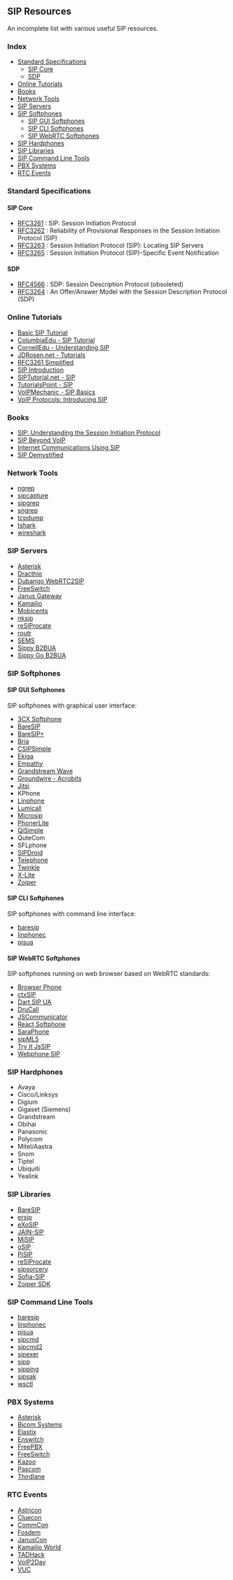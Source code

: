 ## SIP Resources

An incomplete list with various useful SIP resources.

### Index

* [Standard Specifications](#standard-specifications)
  * [SIP Core](#sip-core)
  * [SDP](#sdp)
* [Online Tutorials](#online-tutorials)
* [Books](#books)
* [Network Tools](#network-tools)
* [SIP Servers](#sip-servers)
* [SIP Softphones](#sip-softphones)
  * [SIP GUI Softphones](#sip-gui-softphones)
  * [SIP CLI Softphones](#sip-cli-softphones)
  * [SIP WebRTC Softphones](#sip-webrtc-softphones)
* [SIP Hardphones](#sip-hardphones)
* [SIP Libraries](#sip-libraries)
* [SIP Command Line Tools](#sip-command-line-tools)
* [PBX Systems](#pbx-systems)
* [RTC Events](#rtc-events)

### Standard Specifications

#### SIP Core

* [RFC3261](http://tools.ietf.org/html/rfc3261) : SIP: Session Initiation Protocol
* [RFC3262](http://tools.ietf.org/html/rfc3262) : Reliability of Provisional Responses in the Session Initiation Protocol (SIP)
* [RFC3263](http://tools.ietf.org/html/rfc3263) : Session Initiation Protocol (SIP): Locating SIP Servers
* [RFC3265](http://tools.ietf.org/html/rfc3265) : Session Initiation Protocol (SIP)-Specific Event Notification

#### SDP

* [RFC4566](http://tools.ietf.org/html/rfc4566) : SDP: Session Description Protocol (obsoleted)
* [RFC3264](http://tools.ietf.org/html/rfc3264) : An Offer/Answer Model with the Session Description Protocol (SDP)

### Online Tutorials

* [Basic SIP Tutorial](http://code2compile.com/Basic-SIP-Tutorial.php)
* [ColumbiaEdu - SIP Tutorial](http://www.cs.columbia.edu/~hgs/teaching/ais/slides/2003/sip_long.pdf)
* [CornellEdu - Understanding SIP](http://www.cs.cornell.edu/courses/cs619/2004fa/documents/siptutorial.pdf)
* [JDRosen.net - Tutorials](http://www.jdrosen.net/tutorials.html)
* [RFC3261 Simplified](http://www.siptopia.org/multimedia-tag/rfc-3261/)
* [SIP Introduction](http://www.kamailio.org/docs/tutorials/sip-introduction/)
* [SIPTutorial.net - SIP](http://www.siptutorial.net/SIP/index.html)
* [TutorialsPoint - SIP](http://www.tutorialspoint.com/session_initiation_protocol/index.htm)
* [VoIPMechanic - SIP Basics](http://www.voipmechanic.com/sip-basics.htm)
* [VoIP Protocols: Introducing SIP](http://toncar.cz/Tutorials/VoIP/VoIP_Protocols_Introducing_SIP.html)

### Books

* [SIP: Understanding the Session Initiation Protocol](http://www.amazon.com/SIP-Understanding-Initiation-Protocol-Telecommunications/dp/1607839954/httpwwwtuto0a-20)
* [SIP Beyond VoIP](http://www.amazon.com/SIP-Beyond-VoIP-Communications-Revolution/dp/0974813001)
* [Internet Communications Using SIP](http://www.amazon.com/Internet-Communications-Using-Henry-Sinnreich/dp/0471413992/httpwwwtuto0a-20)
* [SIP Demystified](http://www.amazon.com/SIP-Demystified-Gonzalo-Camarillo/dp/0071373403)

### Network Tools

* [ngrep](http://ngrep.sourceforge.net/)
* [sipcapture](http://www.sipcapture.org)
* [sipgrep](https://github.com/sipcapture/sipgrep)
* [sngrep](https://github.com/irontec/sngrep)
* [tcpdump](http://www.tcpdump.org/)
* [tshark](https://www.wireshark.org/docs/man-pages/tshark.html)
* [wireshark](http://www.wireshark.org)

### SIP Servers

* [Asterisk](https://www.asterisk.org)
* [Dracthio](https://drachtio.org/)
* [Dubango WebRTC2SIP](https://github.com/DoubangoTelecom/webrtc2sip)
* [FreeSwitch](https://www.freeswitch.org)
* [Janus Gateway](https://github.com/meetecho/janus-gateway)
* [Kamailio](https://www.kamailio.org)
* [Mobicents](http://www.mobicents.org/)
* [nksip](https://github.com/NetComposer/nksip)
* [reSIProcate](http://www.resiprocate.org)
* [routr](https://github.com/fonoster/routr)
* [SEMS](https://github.com/sems-server/sems)
* [Sippy B2BUA](https://github.com/sippy/b2bua)
* [Sippy Go B2BUA](https://github.com/sippy/go-b2bua)

### SIP Softphones

#### SIP GUI Softphones

SIP softphones with graphical user interface:

* [3CX Softphone](https://www.3cx.com/voip/softphone/)
* [BareSIP](https://f-droid.org/packages/com.tutpro.baresip/)
* [BareSIP+](https://f-droid.org/en/packages/com.tutpro.baresip.plus/)
* [Bria](https://www.counterpath.com/)
* [CSIPSimple](https://github.com/r3gis3r/CSipSimple)
* [Ekiga](https://www.ekiga.org/)
* [Empathy](https://wiki.gnome.org/action/show/Attic/Empathy)
* [Grandstream Wave](https://www.grandstream.com/products/ip-voice-telephony/softphone-app)
* [Groundwire - Acrobits](https://www.acrobits.net/sip-client-ios-android/)
* [Jitsi](https://desktop.jitsi.org/)
* KPhone
* [Linphone](https://www.linphone.org/)
* [Lumicall](https://github.com/opentelecoms-org/lumicall)
* [Microsip](https://www.microsip.org/)
* [PhonerLite](https://lite.phoner.de/)
* [QjSimple](https://github.com/klaus3000/QjSimple)
* QuteCom
* SFLphone
* [SIPDroid](https://github.com/i-p-tel/sipdroid)
* [Telephone](https://github.com/64characters/Telephone)
* [Twinkle](https://github.com/LubosD/twinkle)
* [X-Lite](https://www.counterpath.com/x-lite/)
* [Zoiper](https://www.zoiper.com/)

#### SIP CLI Softphones

SIP softphones with command line interface:

* [baresip](https://github.com/baresip/baresip)
* [linphonec](https://github.com/BelledonneCommunications/liblinphone/tree/master/console)
* [pjsua](https://www.pjsip.org/pjsua.htm)

#### SIP WebRTC Softphones

SIP softphones running on web browser based on WebRTC standards:

* [Browser Phone](https://github.com/InnovateAsterisk/Browser-Phone)
* [ctxSIP](https://collecttix.github.io/ctxSip/)
* [Dart SIP UA](https://github.com/flutter-webrtc/dart-sip-ua)
* [DruCall](https://github.com/opentelecoms-org/drucall)
* [JSCommunicator](https://github.com/opentelecoms-org/jscommunicator)
* [React Softphone](https://github.com/prinze77/react-softphone)
* [SaraPhone](https://github.com/gmaruzz/saraphone)
* [sipML5](https://www.doubango.org/sipml5/)
* [Try It JsSIP](https://github.com/versatica/tryit-jssip)
* [Webphone SIP](https://github.com/ricardojlrufino/webphone-sip)

### SIP Hardphones

* Avaya
* Cisco/Linksys
* Digium
* Gigaset (Siemens)
* Grandstream
* Obihai
* Panasonic
* Polycom
* Mitel/Aastra
* Snom
* Tiptel
* Ubiquiti
* Yealink

### SIP Libraries

* [BareSIP](https://github.com/baresip/baresip)
* [ersip](https://github.com/poroh/ersip)
* [eXoSIP](https://github.com/aurelihein/exosip)
* [JAIN-SIP](https://github.com/usnistgov/jsip)
* [MjSIP](http://www.mjsip.org/)
* [oSIP](https://www.gnu.org/software/osip/)
* [PjSIP](https://www.pjsip.org/)
* [reSIProcate](https://www.resiprocate.org/)
* [sipsorcery](https://github.com/sipsorcery-org/sipsorcery)
* [Sofia-SIP](https://sofia-sip.sourceforge.net/)
* [Zoiper SDK](https://www.zoiper.com/en/voip-sdk)

### SIP Command Line Tools

* [baresip](https://github.com/baresip/baresip)
* [linphonec](https://github.com/BelledonneCommunications/liblinphone/tree/master/console)
* [pjsua](https://www.pjsip.org/pjsua.htm)
* [sipcmd](https://github.com/tmakkonen/sipcmd)
* [sipcmd2](https://github.com/guisousanunes/sipcmd2)
* [sipexer](https://github.com/miconda/sipexer)
* [sipp](https://github.com/SIPp/sipp)
* [sipping](https://github.com/pbertera/SIPPing)
* [sipsak](https://github.com/nils-ohlmeier/sipsak)
* [wsctl](https://github.com/miconda/wsctl)

### PBX Systems

* [Asterisk](https://www.asterisk.org)
* [Bicom Systems](https://www.bicomsystems.com/)
* [Elastix](https://www.elastix.org/)
* [Enswitch](https://enswitch.com/)
* [FreePBX](https://www.freepbx.org/)
* [FreeSwitch](https://www.freeswitch.org)
* [Kazoo](https://www.2600hz.org/)
* [Pascom](https://www.pascom.net/)
* [Thirdlane](https://www.thirdlane.com/)

### RTC Events

* [Astricon](http://www.astricon.com)
* [Cluecon](http://www.cluecon.com)
* [CommCon](https://commcon.xyz)
* [Fosdem](http://fosdem.org)
* [JanusCon](https://www.januscon.it)
* [Kamailio World](http://www.kamailioworld.com)
* [TADHack](http://www.tadhack.com)
* [VoIP2Day](http://www.voip2day.com)
* [VUC](http://www.vuc.me)
